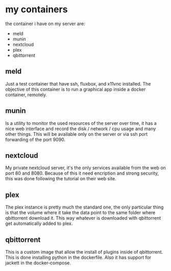 # my containers

the container i have on my server are:

- meld
- munin
- nextcloud
- plex
- qbittorrent

## meld

Just a test container that have ssh, fluxbox, and x11vnc installed. The objective of this container is to run a graphical app inside a docker container, remotely.

## munin

Is a utility to monitor the used resources of the server over time, it has a nice web interface and record the disk / network / cpu usage and many other things. This will be available only on the server or via ssh port forwarding of the port 9090.

## nextcloud

My private nextcloud server, it's the only services available from the web on port 80 and 8080. Because of this it need encription and strong security, this was done following the tutorial on their web site.

## plex

The plex instance is pretty much the standard one, the only particular thing is that the volume where it take the data point to the same folder where qbittorrent download it. This way whatever is downloaded with qbittorrent get automatically added to plex.

## qbittorrent

This is a custom image that allow the install of plugins inside of qbittorrent. This is done installing python in the dockerfile. Also it has support for jackett in the docker-compose.
